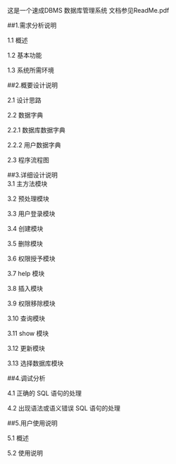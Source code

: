 这是一个速成DBMS 数据库管理系统
文档参见ReadMe.pdf

##1.需求分析说明

1.1 概述	

1.2 基本功能	

1.3 系统所需环境	


##2.概要设计说明	

2.1 设计思路	

2.2 数据字典	

2.2.1 数据库数据字典	

2.2.2 用户数据字典
	
2.3 程序流程图
	
##3.详细设计说明	
3.1 主方法模块	

3.2 预处理模块	

3.3 用户登录模块	

3.4 创建模块	

3.5 删除模块	

3.6 权限授予模块	

3.7 help 模块	

3.8 插入模块	

3.9 权限移除模块

3.10 查询模块	

3.11 show 模块	

3.12 更新模块	

3.13 选择数据库模块
	
##4.调试分析	

4.1 正确的 SQL 语句的处理	

4.2 出现语法或语义错误 SQL 语句的处理

##5.用户使用说明	

5.1 概述	

5.2 使用说明	


